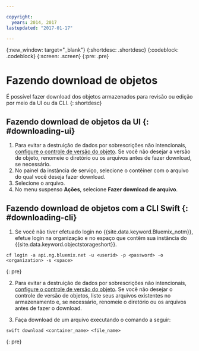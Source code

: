 ```yaml
---

copyright:
  years: 2014, 2017
lastupdated: "2017-01-17"

---
```

{:new_window: target="_blank"}
{:shortdesc: .shortdesc}
{:codeblock: .codeblock}
{:screen: .screen}
{:pre: .pre}

# Fazendo download de objetos

É possível fazer download dos objetos armazenados para revisão ou edição por meio da UI ou da CLI.
{: shortdesc}


## Fazendo download de objetos da UI {: #downloading-ui}

1. Para evitar a destruição de dados por sobrescrições não intencionais, [configure o controle de versão do objeto](/docs/services/ObjectStorage/os_versioning.html). Se você não desejar a versão de objeto, renomeie o diretório ou os arquivos antes de fazer download, se necessário.
2. No painel da instância de serviço, selecione o contêiner com o arquivo do qual você deseja fazer download.
3. Selecione o arquivo.
4. No menu suspenso **Ações**, selecione **Fazer download de arquivo**.


## Fazendo download de objetos com a CLI Swift {: #downloading-cli}

1.  Se você não tiver efetuado login no {{site.data.keyword.Bluemix_notm}}, efetue login na organização e no espaço que contêm sua instância do {{site.data.keyword.objectstorageshort}}.

```
cf login -a api.ng.bluemix.net -u <userid> -p <password> -o <organization> -s <space>
```
{: pre}

2. Para evitar a destruição de dados por sobrescrições não intencionais, [configure o controle de versão do objeto](/docs/services/ObjectStorage/os_versioning.html). Se você não desejar o controle de versão de objetos, liste seus arquivos existentes no armazenamento e, se necessário, renomeie o diretório ou os arquivos antes de fazer o download.

3. Faça download de um arquivo executando o comando a seguir:

```
swift download <container_name> <file_name>
```
{: pre}
